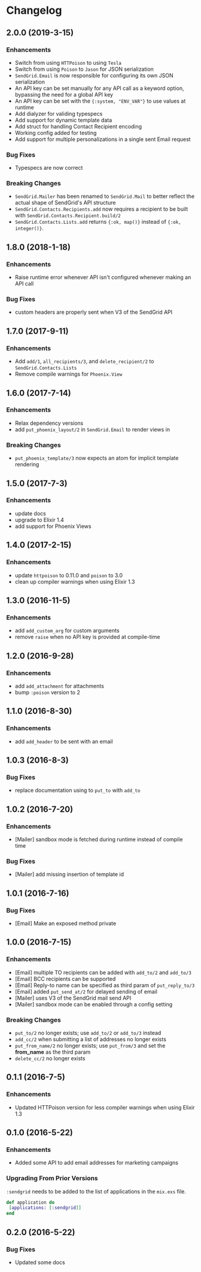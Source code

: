 # Changelog

## 2.0.0 (2019-3-15)

### Enhancements
  * Switch from using `HTTPoison` to using `Tesla`
  * Switch from using `Poison` to `Jason` for JSON serialization
  * `SendGrid.Email` is now responsible for configuring its own JSON serialization
  * An API key can be set manually for any API call as a keyword option, bypassing
    the need for a global API key
  * An API key can be set with the `{:system, "ENV_VAR"}` to use values at runtime
  * Add dialyzer for validing typespecs
  * Add support for dynamic template data
  * Add struct for handling Contact Recipient encoding
  * Working config added for testing
  * Add support for multiple personalizations in a single sent Email request

### Bug Fixes
  * Typespecs are now correct

### Breaking Changes
  * `SendGrid.Mailer` has been renamed to `SendGrid.Mail` to better reflect the
    actual shape of SendGrid's API structure
  * `SendGrid.Contacts.Recipients.add` now requires a recipient to be built with
    `SendGrid.Contacts.Recipient.build/2`
  * `SendGrid.Contacts.Lists.add` returns `{:ok, map()}` instead of `{:ok, integer()}`.

## 1.8.0 (2018-1-18)

### Enhancements
  * Raise runtime error whenever API isn't configured whenever making an API call

### Bug Fixes
  * custom headers are properly sent when V3 of the SendGrid API

## 1.7.0 (2017-9-11)

### Enhancements
  * Add `add/1`, `all_recipients/3`, and `delete_recipient/2` to `SendGrid.Contacts.Lists`
  * Remove compile warnings for `Phoenix.View`

## 1.6.0 (2017-7-14)

### Enhancements
  * Relax dependency versions
  * add `put_phoenix_layout/2` in `SendGrid.Email` to render views in
### Breaking Changes
  * `put_phoenix_template/3` now expects an atom for implicit template rendering

## 1.5.0 (2017-7-3)

### Enhancements
  * update docs
  * upgrade to Elixir 1.4
  * add support for Phoenix Views

## 1.4.0 (2017-2-15)

### Enhancements
  * update `httpoison` to 0.11.0 and `poison` to 3.0
  * clean up compiler warnings when using Elixir 1.3

## 1.3.0 (2016-11-5)

### Enhancements
  * add `add_custom_arg` for custom arguments
  * remove `raise` when no API key is provided at compile-time

## 1.2.0 (2016-9-28)

### Enhancements
  * add `add_attachment` for attachments
  * bump `:poison` version to 2

## 1.1.0 (2016-8-30)

### Enhancements
  * add `add_header` to be sent with an email

## 1.0.3 (2016-8-3)

### Bug Fixes
  * replace documentation using to `put_to` with `add_to`

## 1.0.2 (2016-7-20)

### Enhancements
  * [Mailer] sandbox mode is fetched during runtime instead of compile time

### Bug Fixes
  * [Mailer] add missing insertion of template id

## 1.0.1 (2016-7-16)

### Bug Fixes
  * [Email] Make an exposed method private

## 1.0.0 (2016-7-15)

### Enhancements
  * [Email] multiple TO recipients can be added with `add_to/2` and `add_to/3`
  * [Email] BCC recipients can be supported
  * [Email] Reply-to name can be specified as third param of `put_reply_to/3`
  * [Email] added `put_send_at/2` for delayed sending of email
  * [Mailer] uses V3 of the SendGrid mail send API
  * [Mailer] sandbox mode can be enabled through a config setting

### Breaking Changes
  * `put_to/2` no longer exists; use `add_to/2` or `add_to/3` instead
  * `add_cc/2` when submitting a list of addresses no longer exists
  * `put_from_name/2` no longer exists; use `put_from/3` and set the **from_name** as the third param
  * `delete_cc/2` no longer exists

## 0.1.1 (2016-7-5)

### Enhancements
  * Updated HTTPoison version for less compiler warnings when using Elixir 1.3

## 0.1.0 (2016-5-22)

### Enhancements
  * Added some API to add email addresses for marketing campaigns

### Upgrading From Prior Versions

`:sendgrid` needs to be added to the list of applications in the `mix.exs` file.

```elixir
def application do
 [applications: [:sendgrid]]
end
```

## 0.2.0 (2016-5-22)

### Bug Fixes
  * Updated some docs
